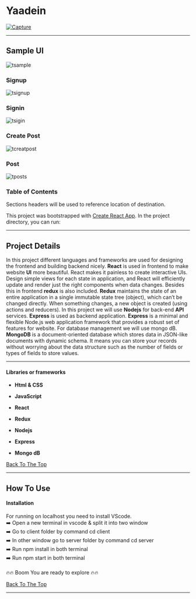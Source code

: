 # Yaadein

<a href=""><img src="MEDIA\nav bar.PNG" alt="Capture" border="0" /></a>
<br>

---

## Sample UI

![tsample](MEDIA/signin_home.png)

### Signup

![tsignup](MEDIA/signup.PNG)

### Signin

![tsigin](MEDIA/signin.PNG)

### Create Post

![tcreatpost](MEDIA/creat_post.PNG)

### Post

![tposts](MEDIA/posts.PNG)

### Table of Contents

Sections headers will be used to reference location of destination.

This project was bootstrapped with [Create React App](https://github.com/facebook/create-react-app).
In the project directory, you can run:

---

## Project Details

In this project different languages and frameworks are used for designing the frontend and building backend nicely. **React** is used in frontend to make website **UI** more beautiful. React makes it painless to create interactive UIs. Design simple views for each state in application, and React will efficiently update and render just the right components when data changes. Besides this in frontend **redux** is also included. **Redux** maintains the state of an entire application in a single immutable state tree (object), which can’t be changed directly. When something changes, a new object is created (using actions and reducers). In this project we will use **Nodejs** for back-end **API** services. **Express** is used as backend application. **Express** is a minimal and flexible Node.js web application framework that provides a robust set of features for website. For database management we will use mongo dB. **MongoDB** is a document-oriented database which stores data in JSON-like documents with dynamic schema. It means you can store your records without worrying about the data structure such as the number of fields or types of fields to store values.

---

#### Libraries or frameworks

- **Html & CSS**

- **JavaScript**

- **React**

- **Redux**

- **Nodejs**

- **Express**

- **Mongo dB**

[Back To The Top](#read-me-template)

---

## How To Use

#### Installation

For running on localhost you need to install VScode.
<br>
:arrow_right: Open a new terminal in vscode & split it into two window
<br>
:arrow_right: Go to client folder by command cd client
<br>
:arrow_right: In other window go to server folder by command cd server
<br>
:arrow_right: Run npm install in both terminal
<br>
:arrow_right: Run npm start in both terminal
<br>
<br>
:fire::fire: Boom You are ready to explore :fire::fire:

[Back To The Top](#read-me-template)

---
